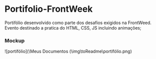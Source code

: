 # Portifolio-FrontWeek
Portifólio desenvolvido como parte dos desafios exigidos na FrontWeed. Evento destinado a pratica do HTML, CSS, JS incluindo animações;

### Mockup
![portifólio](\Meus Documentos (\img\toReadme\portifólio.png)
